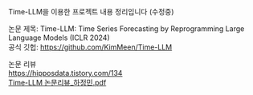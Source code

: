 Time-LLM을 이용한 프로젝트 내용 정리입니다 (수정중)  

논문 제목: Time-LLM: Time Series Forecasting by Reprogramming Large Language Models (ICLR 2024)  
공식 깃헙: https://github.com/KimMeen/Time-LLM  


논문 리뷰  
https://hipposdata.tistory.com/134  
[Time-LLM 논문리뷰_하정민.pdf](https://github.com/user-attachments/files/21544617/Time-LLM._.pdf)  
